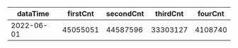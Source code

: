 |dataTime|firstCnt|secondCnt|thirdCnt|fourCnt|
|-|-|-|-|-|
|2022-06-01|45055051|44587596|33303127|4108740|